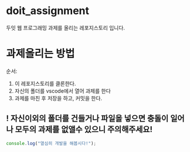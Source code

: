 # doit_assignment

두잇 웹 프로그래밍 과제를 올리는 레포지스토리 입니다.

# 과제올리는 방법

순서:

1. 이 레포지스토리를 클론한다.
2. 자신의 폴더를 vscode에서 열어 과제를 한다
3. 과제를 마친 후 저장을 하고, 커밋을 한다.

## ! 자신이외의 폴더를 건들거나 파일을 넣으면 충돌이 일어나 모두의 과제를 없앨수 있으니 주의해주세요!

```js
console.log("열심히 개발을 해봅시다!");
```
